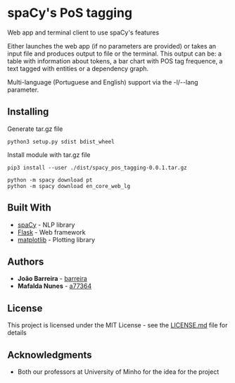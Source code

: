 # spaCy's PoS tagging

Web app and terminal client to use spaCy's features

Either launches the web app (if no parameters are provided) or takes an input file and produces output to file or the terminal. This output can be: a table with information about tokens, a bar chart with POS tag frequence, a text tagged with entities or a dependency graph.

Multi-language (Portuguese and English) support via the -l/--lang parameter.

## Installing

Generate tar.gz file

```
python3 setup.py sdist bdist_wheel
```

Install module with tar.gz file

```
pip3 install --user ./dist/spacy_pos_tagging-0.0.1.tar.gz
```

```
python -m spacy download pt
python -m spacy download en_core_web_lg
```

## Built With

* [spaCy](http://http://spacy.io/) - NLP library
* [Flask](http://flask.pocoo.org/) - Web framework
* [matplotlib](https://matplotlib.org/) - Plotting library 

## Authors

* **João Barreira** - [barreira](https://github.com/PurpleBooth)
* **Mafalda Nunes** - [a77364](https://github.com/a77364)

## License

This project is licensed under the MIT License - see the [LICENSE.md](LICENSE.md) file for details

## Acknowledgments

* Both our professors at University of Minho for the idea for the project
